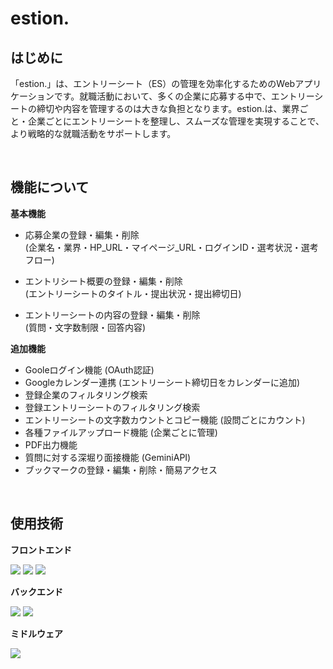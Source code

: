 # estion.

## はじめに
「estion.」は、エントリーシート（ES）の管理を効率化するためのWebアプリケーションです。就職活動において、多くの企業に応募する中で、エントリーシートの締切や内容を管理するのは大きな負担となります。estion.は、業界ごと・企業ごとにエントリーシートを整理し、スムーズな管理を実現することで、より戦略的な就職活動をサポートします。

&nbsp;

## 機能について
**基本機能**
- 応募企業の登録・編集・削除<br>
(企業名・業界・HP_URL・マイページ_URL・ログインID・選考状況・選考フロー)

- エントリシート概要の登録・編集・削除<br>
(エントリーシートのタイトル・提出状況・提出締切日)

- エントリーシートの内容の登録・編集・削除<br>
(質問・文字数制限・回答内容)

**追加機能**
- Gooleログイン機能 (OAuth認証)
- Googleカレンダー連携 (エントリーシート締切日をカレンダーに追加)
- 登録企業のフィルタリング検索
- 登録エントリーシートのフィルタリング検索
- エントリーシートの文字数カウントとコピー機能 (設問ごとにカウント)
- 各種ファイルアップロード機能 (企業ごとに管理)
- PDF出力機能
- 質問に対する深堀り面接機能 (GeminiAPI)
- ブックマークの登録・編集・削除・簡易アクセス

&nbsp;

## 使用技術
**フロントエンド**
<p style="display: inline">
<img src="https://img.shields.io/badge/-HTML5-FFFFFF.svg?logo=html5&style=popout">
<img src="https://img.shields.io/badge/-CSS3-0277BD.svg?logo=css3&style=popout">
<img src="https://img.shields.io/badge/-TailwindCSS-00ACC1.svg?logo=zerply&style=popout">
</p>

**バックエンド**
<p style="display: inline">
<img src="https://img.shields.io/badge/-PHP-3C3C3C.svg?logo=php&style=popout">
<img src="https://img.shields.io/badge/-Laravel-FFFFFF.svg?logo=laravel&style=popout">
</p>

**ミドルウェア**
<p style="display: inline">
<img src="https://img.shields.io/badge/-MySQL-E87912.svg?logo=mysql&style=popout">
    
<!--
<img src="https://img.shields.io/badge/-Nginx-269539.svg?logo=nginx&style=popout">
**インフラ**
<p style="display: inline">
<img src="https://img.shields.io/badge/-Linux-212121.svg?logo=linux&style=popout">
<img src="https://img.shields.io/badge/-AWS-252F3E.svg?logo=amazon&style=popout">
<img src="https://img.shields.io/badge/-Docker-FFFFFF.svg?logo=docker&style=popout">
-->
</p>
